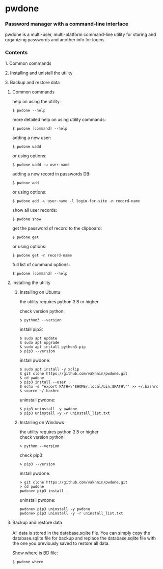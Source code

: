 # pwdone

### Password manager with a command-line interface

pwdone is a multi-user, multi-platform command-line utility for storing and organizing passwords and another info for
logins

### Contents
1\. Common commands

2\. Installing and unistall the utility

3\. Backup and restore data
1. Common commands
   
   help on using the utility:
   ```
   $ pwdone --help
   ```
   
   more detailed help on using utility commands:
   ```
   $ pwdone [command] --help
   ```  

   adding a new user:
   ```
   $ pwdone uadd
   ```
   or using options:
   ```
   $ pwdone uadd -u user-name
   ```      

   adding a new record in passwords DB:
   ```
   $ pwdone add
   ```
   or using options:
   ```
   $ pwdone add -u user-name -l login-for-site -n record-name
   ```  

   show all user records:
   ```
   $ pwdone show
   ```  

   get the password of record to the clipboard:
   ```
   $ pwdone get
   ```
   or using options:
   ```
   $ pwdone get -n record-name
   ```  

   full list of command options:
   ```
   $ pwdone [command] --help
   ```

2. Installing the utility
    1. Installing on Ubuntu
       
       the utility requires python 3.8 or higher

       check version python:
       ```
       $ python3 --version
       ```
       install pip3:       
       ```
       $ sudo apt update
       $ sudo apt upgrade
       $ sudo apt install python3-pip
       $ pip3 --version
       ``` 
       install pwdone:       
       ```
       $ sudo apt install -y xclip
       $ git clone https://github.com/vakhnin/pwdone.git
       $ cd pwdone
       $ pip3 install --user .
       $ echo -e "export PATH=\"$HOME/.local/bin:$PATH\"" >> ~/.bashrc
       $ source ~/.bashrc
       ``` 
       uninstall pwdone:       
       ```
       $ pip3 uninstall -y pwdone
       $ pip3 uninstall -y -r uninstall_list.txt
       ```              

    2. Installing on Windows  
       
        the utility requires python 3.8 or higher<br> 
        check version python:
        ```
        > python --version
        ```      
        check pip3:
        ```
        > pip3 --version
        ```     
         install pwdone:
         ```
         > git clone https://github.com/vakhnin/pwdone.git
         > cd pwdone
         pwdone> pip3 install .
         ```  
         uninstall pwdone:        
         ```
         pwdone> pip3 uninstall -y pwdone
         pwdone> pip3 uninstall -y -r uninstall_list.txt
         ```
       
3. Backup and restore data
   <br>
   <br>
   All data is stored in the database.sqlite file. 
   You can simply copy the database.sqlite file for 
   backup and replace the database.sqlite file with 
   the one you previously saved to restore all data.
   
   Show where is BD file:
   ```
   $ pwdone where
   ```   
